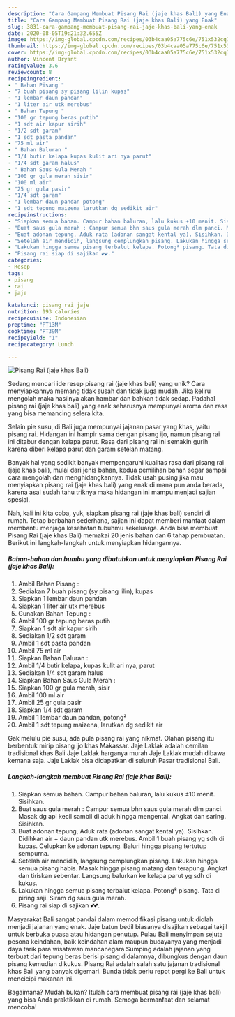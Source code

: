 ```yaml
---
description: "Cara Gampang Membuat Pisang Rai (jaje khas Bali) yang Enak"
title: "Cara Gampang Membuat Pisang Rai (jaje khas Bali) yang Enak"
slug: 3831-cara-gampang-membuat-pisang-rai-jaje-khas-bali-yang-enak
date: 2020-08-05T19:21:32.655Z
image: https://img-global.cpcdn.com/recipes/03b4caa05a775c6e/751x532cq70/pisang-rai-jaje-khas-bali-foto-resep-utama.jpg
thumbnail: https://img-global.cpcdn.com/recipes/03b4caa05a775c6e/751x532cq70/pisang-rai-jaje-khas-bali-foto-resep-utama.jpg
cover: https://img-global.cpcdn.com/recipes/03b4caa05a775c6e/751x532cq70/pisang-rai-jaje-khas-bali-foto-resep-utama.jpg
author: Vincent Bryant
ratingvalue: 3.6
reviewcount: 8
recipeingredient:
- " Bahan Pisang "
- "7 buah pisang sy pisang lilin kupas"
- "1 lembar daun pandan"
- "1 liter air utk merebus"
- " Bahan Tepung "
- "100 gr tepung beras putih"
- "1 sdt air kapur sirih"
- "1/2 sdt garam"
- "1 sdt pasta pandan"
- "75 ml air"
- " Bahan Baluran "
- "1/4 butir kelapa kupas kulit ari nya parut"
- "1/4 sdt garam halus"
- " Bahan Saus Gula Merah "
- "100 gr gula merah sisir"
- "100 ml air"
- "25 gr gula pasir"
- "1/4 sdt garam"
- "1 lembar daun pandan potong"
- "1 sdt tepung maizena larutkan dg sedikit air"
recipeinstructions:
- "Siapkan semua bahan. Campur bahan baluran, lalu kukus ±10 menit. Sisihkan."
- "Buat saus gula merah : Campur semua bhn saus gula merah dlm panci. Masak dg api kecil sambil di aduk hingga mengental. Angkat dan saring. Sisihkan."
- "Buat adonan tepung, Aduk rata (adonan sangat kental ya). Sisihkan. Didihkan air + daun pandan utk merebus. Ambil 1 buah pisang yg sdh di kupas. Celupkan ke adonan tepung. Baluri hingga pisang tertutup sempurna."
- "Setelah air mendidih, langsung cemplungkan pisang. Lakukan hingga semua pisang habis. Masak hingga pisang matang dan terapung. Angkat dan tiriskan sebentar. Langsung balurkan ke kelapa parut yg sdh di kukus."
- "Lakukan hingga semua pisang terbalut kelapa. Potong² pisang. Tata di piring saji. Siram dg saus gula merah."
- "Pisang rai siap di sajikan 💕💕."
categories:
- Resep
tags:
- pisang
- rai
- jaje

katakunci: pisang rai jaje 
nutrition: 193 calories
recipecuisine: Indonesian
preptime: "PT13M"
cooktime: "PT39M"
recipeyield: "1"
recipecategory: Lunch

---
```



![Pisang Rai (jaje khas Bali)](https://img-global.cpcdn.com/recipes/03b4caa05a775c6e/751x532cq70/pisang-rai-jaje-khas-bali-foto-resep-utama.jpg)

Sedang mencari ide resep pisang rai (jaje khas bali) yang unik? Cara menyiapkannya memang tidak susah dan tidak juga mudah. Jika keliru mengolah maka hasilnya akan hambar dan bahkan tidak sedap. Padahal pisang rai (jaje khas bali) yang enak seharusnya mempunyai aroma dan rasa yang bisa memancing selera kita.

Selain pie susu, di Bali juga mempunyai jajanan pasar yang khas, yaitu pisang rai. Hidangan ini hampir sama dengan pisang ijo, namun pisang rai ini ditabur dengan kelapa parut. Rasa dari pisang rai ini semakin gurih karena diberi kelapa parut dan garam setelah matang.

Banyak hal yang sedikit banyak mempengaruhi kualitas rasa dari pisang rai (jaje khas bali), mulai dari jenis bahan, kedua pemilihan bahan segar sampai cara mengolah dan menghidangkannya. Tidak usah pusing jika mau menyiapkan pisang rai (jaje khas bali) yang enak di mana pun anda berada, karena asal sudah tahu triknya maka hidangan ini mampu menjadi sajian spesial.


Nah, kali ini kita coba, yuk, siapkan pisang rai (jaje khas bali) sendiri di rumah. Tetap berbahan sederhana, sajian ini dapat memberi manfaat dalam membantu menjaga kesehatan tubuhmu sekeluarga. Anda bisa membuat Pisang Rai (jaje khas Bali) memakai 20 jenis bahan dan 6 tahap pembuatan. Berikut ini langkah-langkah untuk menyiapkan hidangannya.

<!--inarticleads1-->

##### Bahan-bahan dan bumbu yang dibutuhkan untuk menyiapkan Pisang Rai (jaje khas Bali):

1. Ambil  Bahan Pisang :
1. Sediakan 7 buah pisang (sy pisang lilin), kupas
1. Siapkan 1 lembar daun pandan
1. Siapkan 1 liter air utk merebus
1. Gunakan  Bahan Tepung :
1. Ambil 100 gr tepung beras putih
1. Siapkan 1 sdt air kapur sirih
1. Sediakan 1/2 sdt garam
1. Ambil 1 sdt pasta pandan
1. Ambil 75 ml air
1. Siapkan  Bahan Baluran :
1. Ambil 1/4 butir kelapa, kupas kulit ari nya, parut
1. Sediakan 1/4 sdt garam halus
1. Siapkan  Bahan Saus Gula Merah :
1. Siapkan 100 gr gula merah, sisir
1. Ambil 100 ml air
1. Ambil 25 gr gula pasir
1. Siapkan 1/4 sdt garam
1. Ambil 1 lembar daun pandan, potong²
1. Ambil 1 sdt tepung maizena, larutkan dg sedikit air


Gak melulu pie susu, ada pula pisang rai yang nikmat. Olahan pisang itu berbentuk mirip pisang ijo khas Makassar. Jaje Laklak adalah cemilan tradisional khas Bali Jaje Laklak harganya murah Jaje Laklak mudah dibawa kemana saja. Jaje Laklak bisa didapatkan di seluruh Pasar tradisional Bali. 

<!--inarticleads2-->

##### Langkah-langkah membuat Pisang Rai (jaje khas Bali):

1. Siapkan semua bahan. Campur bahan baluran, lalu kukus ±10 menit. Sisihkan.
1. Buat saus gula merah : Campur semua bhn saus gula merah dlm panci. Masak dg api kecil sambil di aduk hingga mengental. Angkat dan saring. Sisihkan.
1. Buat adonan tepung, Aduk rata (adonan sangat kental ya). Sisihkan. Didihkan air + daun pandan utk merebus. Ambil 1 buah pisang yg sdh di kupas. Celupkan ke adonan tepung. Baluri hingga pisang tertutup sempurna.
1. Setelah air mendidih, langsung cemplungkan pisang. Lakukan hingga semua pisang habis. Masak hingga pisang matang dan terapung. Angkat dan tiriskan sebentar. Langsung balurkan ke kelapa parut yg sdh di kukus.
1. Lakukan hingga semua pisang terbalut kelapa. Potong² pisang. Tata di piring saji. Siram dg saus gula merah.
1. Pisang rai siap di sajikan 💕💕.


Masyarakat Bali sangat pandai dalam memodifikasi pisang untuk diolah menjadi jajanan yang enak. Jaje batun bedil biasanya disajikan sebagai takjil untuk berbuka puasa atau hidangan penutup. Pulau Bali menyimpan sejuta pesona keindahan, baik keindahan alam maupun budayanya yang menjadi daya tarik para wisatawan mancanegara Sumping adalah jajanan yang terbuat dari tepung beras berisi pisang didalamnya, dibungkus dengan daun pisang kemudian dikukus. Pisang Rai adalah salah satu jajanan tradisional khas Bali yang banyak digemari. Bunda tidak perlu repot pergi ke Bali untuk mencicipi makanan ini. 

Bagaimana? Mudah bukan? Itulah cara membuat pisang rai (jaje khas bali) yang bisa Anda praktikkan di rumah. Semoga bermanfaat dan selamat mencoba!
